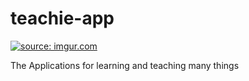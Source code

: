 # teachie-app
<a href="https://imgur.com/FwHKAPK"><img src="https://i.imgur.com/FwHKAPK.png" title="source: imgur.com" /></a>

The Applications for learning and teaching many things
